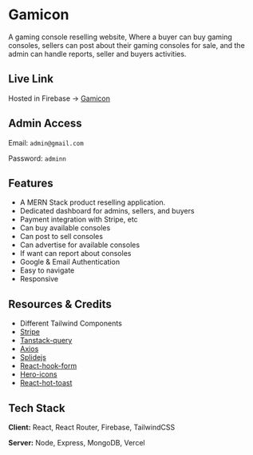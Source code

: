 # Gamicon

A gaming console reselling website, Where a buyer can buy gaming consoles, sellers can post about their gaming consoles for sale, and the admin can handle reports, seller and buyers activities.

## Live Link

Hosted in Firebase -> [Gamicon](https://gamiconn.web.app/)

## Admin Access

Email: `admin@gmail.com`

Password: `adminn`

## Features

- A MERN Stack product reselling application.
- Dedicated dashboard for admins, sellers, and buyers
- Payment integration with Stripe, etc
- Can buy available consoles
- Can post to sell consoles
- Can advertise for available consoles
- If want can report about consoles
- Google & Email Authentication
- Easy to navigate
- Responsive

## Resources & Credits

- Different Tailwind Components
- [Stripe](https://stripe.com/)
- [Tanstack-query](https://tanstack.com/query/v4/)
- [Axios](https://axios-http.com/)
- [Splidejs](https://splidejs.com/)
- [React-hook-form](https://react-hook-form.com/)
- [Hero-icons](https://heroicons.com/)
- [React-hot-toast](https://react-hot-toast.com/)

## Tech Stack

**Client:** React, React Router, Firebase, TailwindCSS

**Server:** Node, Express, MongoDB, Vercel
